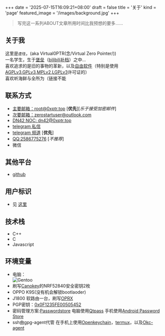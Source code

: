 +++
date = '2025-07-15T16:09:21+08:00'
draft = false
title = '关于'
kind = 'page'
featured_image = '/images/background.jpg'
+++

> 写完这一系列ABOUT文章所用时间比我预想的要多......
## **关于我**
这里是`虚径`，(aka Virtual0PTR(念/Virtual Zero Pointer/))  
一名学生，生于[堡垒](https://youtu.be/dysB9Av5SHo)（[bilibili补档](https://www.bilibili.com/video/BV17Q3BzHEzv)）之中...   
喜欢追求的是旧的事物的革新，以及[自由软件](https://www.gnu.org/philosophy/free-sw.html)（特别是使用[AGPLv3](https://www.chinasona.org/gnu/agpl-3.0-cn.html),[GPLv3](https://jxself.org/translations/gpl-3.zh.shtml),[MPLv2](https://www.mozilla.org/en-US/MPL/2.0/),[LGPLv3](https://haydenwu.org/license-translations/lgplv3-zh.html)许可证的）   
喜欢听海鲜与全所为（链接不能
## 联系方式
+ [主要邮箱：root@0xptr.top](mailto:root@0xptr.top) [**优先**][*乐于接受加密邮件*]
+ [次要邮箱：zerostartuser@outlook.com](mailto:zerostartuser@outlook.com)
+ [DN42 NOC: dn42@0xptr.top](mailto:dn42@0xptr.top)
+ [telegram 私信](https://t.me/Virtual0PTR)
+ [telegram 频道](https://t.me/+_L3e2LBOYsY2NGI9) [**优先**]
+ [QQ:2586775276](https://qm.qq.com/q/PsQXBAX5uw) [*不推荐*]
+ 微信
## 其他平台
+ [github](https://github.com/Virtual0PTR)
## 用户标识
+ 见 [这里](/about/uids)
## 技术栈
+ C++
+ C
+ Javascript
## 环境变量
+ 电脑：   
![Gentoo](/images/OS.png)
+ 刷写[Canokey](https://github.com/canokeys/canokey-nrf52)的NRF52840安全密钥2枚
+ OPPO K9S(没有机会解锁bootlaoder)
+ J1800 软路由一台，刷写[OPRX](https://www.oprx.top/)
+ PGP密钥：[0x0F1235FE00505452](/pgp.key)
+ 密码管理方案:[Passwordstore](https://www.passwordstore.org/) 电脑使用[Qtpass](https://qtpass.org/) 手机使用[Android Password Store](https://github.com/android-password-store/Android-Password-Store)
+ ssh由gpg-agent代管 在手机上使用[Openkeychain](https://www.openkeychain.org/)，[termux](https://termux.dev/en/)，以及[Okc-agent](https://github.com/DDoSolitary/OkcAgent)

